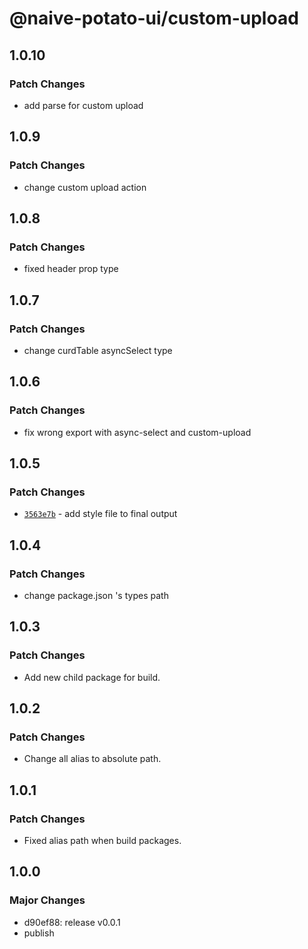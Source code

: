 # @naive-potato-ui/custom-upload

## 1.0.10

### Patch Changes

- add parse for custom upload

## 1.0.9

### Patch Changes

- change custom upload action

## 1.0.8

### Patch Changes

- fixed header prop type

## 1.0.7

### Patch Changes

- change curdTable asyncSelect type

## 1.0.6

### Patch Changes

- fix wrong export with async-select and custom-upload

## 1.0.5

### Patch Changes

- [`3563e7b`](https://github.com/xby020/naive-potato-ui/commit/3563e7b546d96bf6838c3a17b075b3d30a4e4a06) - add style file to final output

## 1.0.4

### Patch Changes

- change package.json 's types path

## 1.0.3

### Patch Changes

- Add new child package for build.

## 1.0.2

### Patch Changes

- Change all alias to absolute path.

## 1.0.1

### Patch Changes

- Fixed alias path when build packages.

## 1.0.0

### Major Changes

- d90ef88: release v0.0.1
- publish
